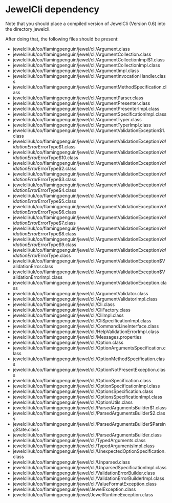# JewelCli dependency

Note that you should place a compiled version of 
JewelCli (Version 0.6) into the directory jewelcli.

After doing that, the following files should be present:

* jewelcli/uk/co/flamingpenguin/jewel/cli/Argument.class
* jewelcli/uk/co/flamingpenguin/jewel/cli/ArgumentCollection.class
* jewelcli/uk/co/flamingpenguin/jewel/cli/ArgumentCollectionImpl$1.class
* jewelcli/uk/co/flamingpenguin/jewel/cli/ArgumentCollectionImpl.class
* jewelcli/uk/co/flamingpenguin/jewel/cli/ArgumentImpl.class
* jewelcli/uk/co/flamingpenguin/jewel/cli/ArgumentInvocationHandler.class
* jewelcli/uk/co/flamingpenguin/jewel/cli/ArgumentMethodSpecification.class
* jewelcli/uk/co/flamingpenguin/jewel/cli/ArgumentParser.class
* jewelcli/uk/co/flamingpenguin/jewel/cli/ArgumentPresenter.class
* jewelcli/uk/co/flamingpenguin/jewel/cli/ArgumentPresenterImpl.class
* jewelcli/uk/co/flamingpenguin/jewel/cli/ArgumentSpecificationImpl.class
* jewelcli/uk/co/flamingpenguin/jewel/cli/ArgumentTyper.class
* jewelcli/uk/co/flamingpenguin/jewel/cli/ArgumentTyperImpl.class
* jewelcli/uk/co/flamingpenguin/jewel/cli/ArgumentValidationException$1.class
* jewelcli/uk/co/flamingpenguin/jewel/cli/ArgumentValidationException$ValidationError$ErrorType$1.class
* jewelcli/uk/co/flamingpenguin/jewel/cli/ArgumentValidationException$ValidationError$ErrorType$10.class
* jewelcli/uk/co/flamingpenguin/jewel/cli/ArgumentValidationException$ValidationError$ErrorType$2.class
* jewelcli/uk/co/flamingpenguin/jewel/cli/ArgumentValidationException$ValidationError$ErrorType$3.class
* jewelcli/uk/co/flamingpenguin/jewel/cli/ArgumentValidationException$ValidationError$ErrorType$4.class
* jewelcli/uk/co/flamingpenguin/jewel/cli/ArgumentValidationException$ValidationError$ErrorType$5.class
* jewelcli/uk/co/flamingpenguin/jewel/cli/ArgumentValidationException$ValidationError$ErrorType$6.class
* jewelcli/uk/co/flamingpenguin/jewel/cli/ArgumentValidationException$ValidationError$ErrorType$7.class
* jewelcli/uk/co/flamingpenguin/jewel/cli/ArgumentValidationException$ValidationError$ErrorType$8.class
* jewelcli/uk/co/flamingpenguin/jewel/cli/ArgumentValidationException$ValidationError$ErrorType$9.class
* jewelcli/uk/co/flamingpenguin/jewel/cli/ArgumentValidationException$ValidationError$ErrorType.class
* jewelcli/uk/co/flamingpenguin/jewel/cli/ArgumentValidationException$ValidationError.class
* jewelcli/uk/co/flamingpenguin/jewel/cli/ArgumentValidationException$ValidationErrorImpl.class
* jewelcli/uk/co/flamingpenguin/jewel/cli/ArgumentValidationException.class
* jewelcli/uk/co/flamingpenguin/jewel/cli/ArgumentValidator.class
* jewelcli/uk/co/flamingpenguin/jewel/cli/ArgumentValidatorImpl.class
* jewelcli/uk/co/flamingpenguin/jewel/cli/Cli.class
* jewelcli/uk/co/flamingpenguin/jewel/cli/CliFactory.class
* jewelcli/uk/co/flamingpenguin/jewel/cli/CliImpl.class
* jewelcli/uk/co/flamingpenguin/jewel/cli/CliSpecificationImpl.class
* jewelcli/uk/co/flamingpenguin/jewel/cli/CommandLineInterface.class
* jewelcli/uk/co/flamingpenguin/jewel/cli/HelpValidationErrorImpl.class
* jewelcli/uk/co/flamingpenguin/jewel/cli/Messages.properties
* jewelcli/uk/co/flamingpenguin/jewel/cli/Option.class
* jewelcli/uk/co/flamingpenguin/jewel/cli/OptionArgumentsSpecification.class
* jewelcli/uk/co/flamingpenguin/jewel/cli/OptionMethodSpecification.class
* jewelcli/uk/co/flamingpenguin/jewel/cli/OptionNotPresentException.class
* jewelcli/uk/co/flamingpenguin/jewel/cli/OptionSpecification.class
* jewelcli/uk/co/flamingpenguin/jewel/cli/OptionSpecificationImpl.class
* jewelcli/uk/co/flamingpenguin/jewel/cli/OptionsSpecification.class
* jewelcli/uk/co/flamingpenguin/jewel/cli/OptionsSpecificationImpl.class
* jewelcli/uk/co/flamingpenguin/jewel/cli/OptionUtils.class
* jewelcli/uk/co/flamingpenguin/jewel/cli/ParsedArgumentsBuilder$1.class
* jewelcli/uk/co/flamingpenguin/jewel/cli/ParsedArgumentsBuilder$2.class
* jewelcli/uk/co/flamingpenguin/jewel/cli/ParsedArgumentsBuilder$ParsingState.class
* jewelcli/uk/co/flamingpenguin/jewel/cli/ParsedArgumentsBuilder.class
* jewelcli/uk/co/flamingpenguin/jewel/cli/TypedArguments.class
* jewelcli/uk/co/flamingpenguin/jewel/cli/TypedArgumentsImpl.class
* jewelcli/uk/co/flamingpenguin/jewel/cli/UnexpectedOptionSpecification.class
* jewelcli/uk/co/flamingpenguin/jewel/cli/Unparsed.class
* jewelcli/uk/co/flamingpenguin/jewel/cli/UnparsedSpecificationImpl.class
* jewelcli/uk/co/flamingpenguin/jewel/cli/ValidationErrorBuilder.class
* jewelcli/uk/co/flamingpenguin/jewel/cli/ValidationErrorBuilderImpl.class
* jewelcli/uk/co/flamingpenguin/jewel/cli/ValueFormatException.class
* jewelcli/uk/co/flamingpenguin/jewel/JewelException.class
* jewelcli/uk/co/flamingpenguin/jewel/JewelRuntimeException.class
